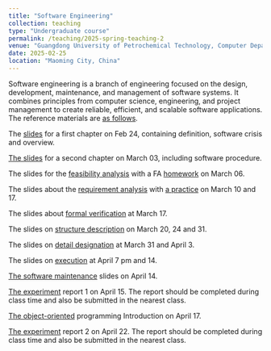 ```yaml
---
title: "Software Engineering"
collection: teaching
type: "Undergraduate course"
permalink: /teaching/2025-spring-teaching-2
venue: "Guangdong University of Petrochemical Technology, Computer Department"
date: 2025-02-25
location: "Maoming City, China"
---
```


Software engineering is a branch of engineering focused on the design, development, maintenance, and management of software systems. It combines principles from computer science, engineering, and project management to create reliable, efficient, and scalable software applications. The reference materials are [as follows](https://github.com/QSCTech/zju-icicles/blob/master/%E8%BD%AF%E4%BB%B6%E5%B7%A5%E7%A8%8B/%E6%95%99%E6%9D%90/%E8%BD%AF%E4%BB%B6%E5%B7%A5%E7%A8%8B%EF%BC%9A%E5%AE%9E%E8%B7%B5%E8%80%85%E7%9A%84%E7%A0%94%E7%A9%B6%E6%96%B9%E6%B3%95%EF%BC%88%E7%AC%AC7%E7%89%88%EF%BC%89.pdf).

The [slides](/files/2025_1_SE/0224_SE_chapter1.ppt) for a first chapter on Feb 24, containing definition, software crisis and overview.

[The slides](/files/2025_1_SE/0303_SE_chapter1_seModel.pptx) for a second chapter on March 03, including software procedure.

The slides for the [feasibility analysis](/files/2025_1_SE/0306_SE_feasibility.pptx) with a FA [homework](/files/2025_1_SE/0306_SE_report_modul.docx) on March 06.

The slides about the [requirement analysis](/files/2025_1_SE/0310_SE_chapter3_requirement.pptx) with [a practice](/files/2025_1_SE/0310_SE_Practice.ppt) on March 10 and 17.

The slides about [formal verification](/files/2025_1_SE/0317_SE_chapter4_.pptx) at March 17.

The slides on [structure description](/files/2025_1_SE/0320_SE_chapter5_.pptx) on March 20, 24 and 31.

The slides on [detail designation](/files/2025_1_SE/0331_SE_chapter6.pptx) at March 31 and April 3.

The slides on [execution](/files/2025_1_SE/0407_SE_chapter7Exection.pptx) at April 7 pm and 14.

[The software maintenance](/files/2025_1_SE/0417_SE_chapter8.pptx) slides on April 14.

[The experiment](/files/2025_1_SE/0415_SE_experimentReport1.docx) report 1 on April 15. The report should be completed during class time and also be submitted in the nearest class.

[The object-oriented](/files/2025_1_SE/0421_SE_chapter9_OOP.pptx) programming Introduction on April 17.

[The experiment](/files/2025_1_SE/0422_SE_experimentReport2.docx) report 2 on April 22. The report should be completed during class time and also be submitted in the nearest class.
